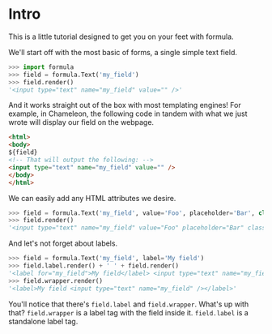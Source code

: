 # Intro

This is a little tutorial designed to get you on your feet with formula.

We'll start off with the most basic of forms, a single simple text field.

```python
>>> import formula
>>> field = formula.Text('my_field')
>>> field.render()
'<input type="text" name="my_field" value="" />'
```

And it works straight out of the box with most templating engines!  For example, in Chameleon, the following code in tandem with what we just wrote will display our field on the webpage.

```html
<html>
<body>
${field}
<!-- That will output the following: -->
<input type="text" name="my_field" value="" />
</body>
</html>
```

We can easily add any HTML attributes we desire.

```python
>>> field = formula.Text('my_field', value='Foo', placeholder='Bar', class=['baz', 'bop'])
>>> field.render()
'<input type="text" name="my_field" value="Foo" placeholder="Bar" class="baz bop" />'
```

And let's not forget about labels.

```python
>>> field = formula.Text('my_field', label='My field')
>>> field.label.render() + ' ' + field.render()
'<label for="my_field">My field</label> <input type="text" name="my_field" id="my_field" />'
>>> field.wrapper.render()
'<label>My field <input type="text" name="my_field" /></label>'
```

You'll notice that there's `field.label` and `field.wrapper`.  What's up with that?  `field.wrapper` is a label tag with the field inside it.  `field.label` is a standalone label tag.

